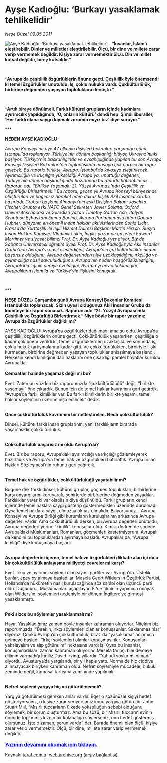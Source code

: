 # Ayşe Kadıoğlu: ‘Burkayı yasaklamak tehlikelidir’ 

*Neşe Düzel 09.05.2011*

<div class="yazi"><img align="left" alt="Ayşe Kadıoğlu: ‘Burkayı yasaklamak tehlikelidir’ " border="0" src="http://www.taraf.com.tr/fotoraflar/makaleler/ayse-kadioglu-burkayi-yasaklamak-tehlikelidir_6674_orijinal.jpg" style="border-right-width:10px; border-color:#FFFFFF"/><p><b>“İnsanlar, İslam’ı eleştirebilir. Dinler ve milletler </b><b>eleştirilebilir. Ölçü, bir dine ve millete zarar verip vermemek değildir. Kişiye zarar vermemektir </b><b>ölçü. Din ve millet  kutsal değildir, birey kutsaldır.</b><b>”</b></p>
<p><b> </b></p>
<p><b>“Avrupa’da çeşitlilik özgürlüklerin önüne geçti. </b><b>Çeşitlilik öyle önemsendi ki temel özgürlükler unutuldu. İş, çoklu hukuka vardı. Çokkültürlülük, </b><b>birbirine değmeden yaşayan topluluklara dönüştü.</b><b>”</b></p>
<p><b> </b></p>
<p><b>“Artık bireye dönülmeli. Farklı kültürel grupların </b><b>içinde kadınlara ayırımcılık yapıldığında, </b><b>‘O</b><b>, onların kültürü’ dendi hep. Şimdi liberaller, </b><b>‘</b><b>Her farklı </b><b>olana saygı duymak zorunda mıyız biz’ diye soruyor.</b><b>”</b></p>
<p>***</p>
<p><b>NEDEN AYŞE KADIOĞLU</b></p>
<p><i>Avrupa Konseyi’ne üye 47 ülkenin dışişleri bakanları çarşamba günü İstanbul’da toplanıyor. Türkiye’nin dönem başkanlığı bitiyor, Ukrayna’nınki başlıyor. Türkiye’nin başkanlığında ve evsahipliğinde yapılan bu son Avrupa Konseyi Dışişleri Bakanları'nın toplantısında masaya çok çarpıcı bir rapor gelecek. Bu raporla birlikte, Avrupa, İstanbul’da kıyasıya eleştirilecek. Ayırımcılığın ve ırkçılığın yükseldiği Avrupa’ya, unuttuğu değerleri, Türkiye’nin dönem başkanlığında hazırlanan bu raporla hatırlatılacak. Raporun adı: “Birlikte Yaşamak: 21. Yüzyıl Avrupası’nda Çeşitlilik ve Özgürlüğü Birleştirmek.” Bu raporu, geçen yıl Avrupa Konseyi bünyesinde oluşturulan ve bağımsız hareket eden dokuz kişilik Âkil İnsanlar Grubu hazırladı. Grubun başkanı Almanya’nın eski Dışişleri Bakanı Joschka Fischer. Grupta eski NATO Genel Sekreteri Javier Solana, Oxford Üniversitesi hocası ve </i>Guardian<i> yazarı Timothy Garton Ash, İtalyan Senatosu Eşbaşkanı Emma Bonino, Avrupa Parlamentosu’ndan Danuta Hubner, dünyanın en önemli insan hakları aktivistlerinden Sonja Licht, Fransa’da Yurttaşlık ile İlgili Hizmet Dairesi Başkanı Martin Hirsch, Rusya İnsan Hakları Komiseri Vladimir Lukin, İngiliz yazar ve gazeteci Edward Mortimer ve siyaset bilimci Prof. Dr. Ayşe Kadıoğlu yer alıyor. Biz de Sabancı Üniversitesi öğretim üyesi Prof. Dr. Ayşe Kadıoğlu’yla Âkil İnsanlar Grubu’nun Avrupa’yı nasıl eleştirdiğini, Avrupa’nın çokkültürlülükte neden başarısız olduğunu, Avrupa değerlerinden niye uzaklaşıldığını, ırkçılığa ve ayırımcılığa nasıl savrululduğunu, Avrupa’nın neden hoşgörüsüzleştiğini, Avrupalı kimliğinin nereye evrildiğini, Avrupa’yı neyin beklediğini, Avrupalıların İslam’la ve Türkiye’yle ilişkisini konuştuk.</i></p>
<p><i> </i></p>
<p>***</p>
<p><b>NEŞE DÜZEL: Çarşamba günü Avrupa Konseyi Bakanlar Komitesi İstanbul’da toplanacak. Sizin üyesi olduğunuz Âkil İnsanlar Grubu da komiteye bir rapor sunacak. Raporun adı: “21. Yüzyıl Avrupası’nda Çeşitlilik ve Özgürlüğü Birleştirmek.” Niye böyle bir rapor yazdınız, Avrupa’da özgürlükler dağıldı mı? </b></p>
<p>AYŞE KADIOĞLU: Avrupa’da özgürlükler dağılmadı ama şu oldu. Avrupa’da çeşitlilik, özgürlüklerin önüne geçti. Çokkültürlülük yaşanırken, çeşitliliğe o kadar çok önem verildi ki, temel özgürlüklerden uzaklaşıldı ve sonunda iş, çoklu hukuk tartışmalarına kadar gitti. Ve çokkültürlülükten, birbiriyle ilişki kurmadan, birbirine değmeden yaşayan topluluklar anlaşılmaya başlandı. Herkesin kendi kimliğine dair haklarını öne çıkardığı paralel hayatlar kuruldu Avrupa’da.<br/><b><br/>Cemaatler halinde yaşamak değil mi bu?</b></p>
<p>Evet. Zaten bu yüzden biz raporumuzda “çokkültürlülüğü” değil, “birlikte yaşamayı” öne çıkardık. Bunun için de temel haklar kavramını geri getirdik. “Avrupa’da farklı kimlikler var. Bu farklı kimliklerin birlikte yaşamı, temel haklar söyleminin üzerine inşa edilmeli” dedik. </p>
<p> <br/><b>Önce çokkültürlülük kavramını bir netleştirelim. Nedir çokkültürlülük?</b></p>
<p>Dinsel, kültürel farklı insan gruplarının, yani farklılıkların birarada yaşamasıdır çokkültürlülük. </p>
<p> <b><br/>Çokkültürlülük başarısız mı oldu Avrupa’da?</b></p>
<p>Evet. Biz bu raporu, Avrupa’daki ayırımcılığı ve ırkçılığı gözlemleyerek hazırladık ve Avrupa’ya temel hak ve özgürlükleri hatırlattık. Avrupa İnsan Hakları Sözleşmesi’nin ruhunu geri çağırdık.  </p>
<p><b><br/>Temel hak ve özgürlükler, çokkültürlülüğü yaşatabilir mi?</b></p>
<p>Bugüne dek farklı dinsel, kültürel gruplar, göçmen toplulukları, birbirlerine karşı önyargılarını koruyarak, şehirlerde birbirlerine değmeden yaşadılar. Farklılıklar yeter ki var olabilsin diye düşünüldü. Farklı grupların kendi içlerinde temel haklara saygı gösterip göstermedikleri üzerinde durulmadı. Oysa temel haklara saygı, olmazsa olmaz olmalıdır. Biliyorsunuz... Avrupa Konseyi ve Avrupa Birliği gibi kurumların kuruluşlarının arkasında Avrupa değerleri vardır. Ama çokkültürlülük derken, bu Avrupa değerleri unutuldu, Avrupa değerleri yerine “kimlik” konuşulur oldu. Kimlik derken de sadece Avrupa’daki Müslümanları, Romanları, göçmenleri kastetmiyorum. Avrupalı da kendini bu topluluklardan ayırmaya başladı. Avrupalılar da, “Avrupa kimliği” diye konuşmaya başladı. </p>
<p></p>
<p><b><br/>Avrupa değerlerini içeren, temel hak ve özgürlükleri dikkate alan içi dolu bir çokkültürlülük anlayışına milliyetçi çevreler mi karşı?</b></p>
<p>Evet. Irkçı ve ayırımcı söylemi olan siyasi partiler var Avrupa’da. Üstelik bunlar, epey oy almaya başladılar. Mesela Geert Wilders’ın Özgürlük Partisi, Hollanda’da hükümetin nasıl kurulacağında söz sahibi olan üçüncü parti oldu. Düşünün... Müslümanları aşağılayan <i>Fitne</i> filminin yapımına önayak olan Wilders’ın, söylemleri nedeniyle bir dönem İngiltere’ye girmesi yasaklanmıştı.</p>
<p> <b><br/>Peki sizce bu söylemler yasaklanmalı mı?</b></p>
<p>Hayır. Yasakladığınız zaman böyle insanlar kahraman oluyorlar. Nitekim biz raporumuzda, “Bırakın, ırkçı söylemleri olanlar konuşsunlar. Saklanmasınlar” diyoruz. Çünkü Avrupa’da çokkültürlülük, biraz da “yasaklama” anlamına gelmeye başladı. “Irkçı söylemleri olanlar konuşmasınlar. Konuşanları yakalayalım ve alıp götürelim” noktasına vardı iş. Oysa bu insanlar, konuşamadıkları zaman kahraman oluyorlar. Mesela tarihçi bile demeye dilimin varmadığı İngiliz David Irving, yıllardır, “Yahudi soykırımı olmadı” diyordu. Avusturya’da yargılandı, bir yıl hapis yattı. Normalde hiç ciddiye alınmayacak biriyken kahraman oldu. Nefret söylemiyle mücadele, hukuki zeminde değil, kamusal tartışma zemininde yapılmalı. </p>
<p><b><br/>Nefret söylemi yargıya hiç mi götürülmemeli?</b></p>
<p>Yargıya götürülmesi gereken anlar vardır. Eğer o sözünüzle kişiyi hedef gösteriyorsanız, o kişiye zarar veriyorsanız konu yargıya götürülür. John Stuart Mill, “Mısırlı tüccarların ülkede yoksulluğun sebebi olduğunu söylemek, bir sorun oluşturmaz. Ama bu sözü, bir Mısırlı tüccarın evinin önünde toplanmış kızgın bir kalabalığa söylerseniz, onu hedef göstermiş olursunuz. İşte o zaman, sorun vardır” der. Burada önemli olan ölçü, kişiye zarar verip vermemektir. Ölçü, bir dine, millete zarar verip vermemek değildir.
                                    	<br/><br/>
<a class="lnk2" href="/web/20111214084652/http://www.taraf.com.tr/login/" style="font-size:16px;color:#0000FF;"><u><b>
			  Yazının devamını okumak için tıklayın.</b></u></a><br/>
</p></div>

Kaynak: [taraf.com.tr](http://www.taraf.com.tr:80/nese-duzel/makale-ayse-kadioglu-burkayi-yasaklamak-tehlikelidir.htm), [web.archive.org (arşiv bağlantısı)](http://web.archive.org/web/20111214084652/http://www.taraf.com.tr:80/nese-duzel/makale-ayse-kadioglu-burkayi-yasaklamak-tehlikelidir.htm)
